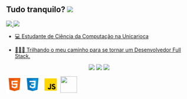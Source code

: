 ## Tudo tranquilo? <img src="https://raw.githubusercontent.com/kaueMarques/kaueMarques/master/hi.gif" width="30px">

<div>
   <a href="https://github.com/Rhuan-Gonzaga">
   <img height="180em" src="https://github-readme-stats.vercel.app/api?username=Rhuan-Gonzaga&show_icons=true&theme=dark&include_all_commits=true&count_private=true"/>
   <img height="180em" src="https://github-readme-stats.vercel.app/api/top-langs/?username=Rhuan-Gonzaga&layout=compact&langs_count=7&theme=dark"/>
</div>
  
 - 💻 Estudante de Ciência da Computação na Unicarioca
     
 - 👨🏾‍💻 Trilhando o meu caminho para se tornar um Desenvolvedor Full Stack.
         
 
<p align="center">
  <a href="https://www.linkedin.com/in/rhuan-gonzaga-0127381a4/" target="_blank"><img src="https://img.shields.io/badge/-LinkedIn-%230077B5?style=for-the-badge&logo=linkedin&logoColor=white" target="_blank"></a>
  <a href = "mailto: rhuangonzaga22@gmail.com"><img src="https://img.shields.io/badge/-Gmail-%23333?style=for-the-badge&logo=gmail&logoColor=white" target="_blank"></a>
  <a href="https://www.instagram.com/rhuann22/" target="_blank"><img src="https://img.shields.io/badge/-Instagram-%23E4405F?style=for-the-badge&logo=instagram&logoColor=white" target="_blank"></a> 
</p>

<div style="display: inline_block">
     <img src="https://github.com/Rhuan-Gonzaga/JogaDaVelha/blob/main/logo/html.png" height="45px"  width="45px">
     <img src="https://github.com/Rhuan-Gonzaga/JogaDaVelha/blob/main/logo/css.png" height="45px" width="45px"> 
     <img src="https://github.com/Rhuan-Gonzaga/JogaDaVelha/blob/main/logo/javascript.png" height="45px"  width="45px">
     <img height="45px" width="45px" src="https://cdn.jsdelivr.net/gh/devicons/devicon/icons/python/python-original.svg">
</div>
 
